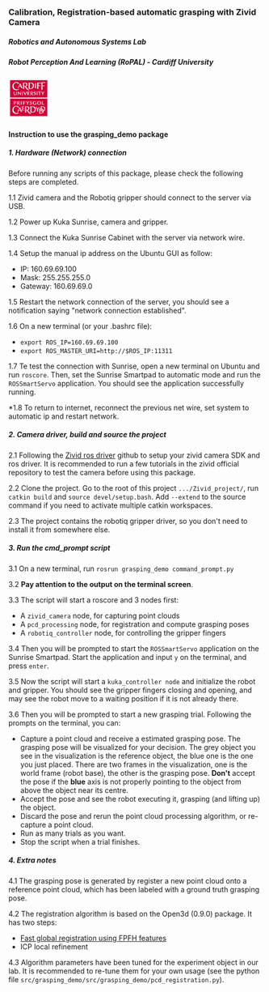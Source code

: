 ### Calibration, Registration-based automatic grasping with Zivid Camera

##### Robotics and Autonomous Systems Lab
##### Robot Perception And Learning (RoPAL) - Cardiff University

<img src="/CardiffUnivLogo.jpg" width="80"/>

#### Instruction to use the grasping_demo package

##### 1. Hardware (Network) connection

Before running any scripts of this package, please check the following steps are completed.

1.1 Zivid camera and the Robotiq gripper should connect to the server via USB.

1.2 Power up Kuka Sunrise, camera and gripper.

1.3 Connect the Kuka Sunrise Cabinet with the server via network wire.

1.4 Setup the manual ip address on the Ubuntu GUI as follow:

- IP: 160.69.69.100
- Mask: 255.255.255.0
- Gateway: 160.69.69.0 

1.5 Restart the network connection of the server, you should see a notification saying "network connection established".

1.6 On a new terminal (or your .bashrc file):

- `export ROS_IP=160.69.69.100`
- `export ROS_MASTER_URI=http://$ROS_IP:11311`

1.7 Te test the connection with Sunrise, open a new terminal on Ubuntu and run `roscore`. Then, set the Sunrise Smartpad
to automatic mode and run the `ROSSmartServo` application. You should see the application successfully running.

*1.8 To return to internet, reconnect the previous net wire, set system to automatic ip and restart network.

##### 2. Camera driver, build and source the project

2.1 Following the [Zivid ros driver](https://github.com/zivid/zivid-ros) github to setup your zivid camera SDK and 
ros driver. It is recommended to run a few tutorials in the zivid official repository to test the camera before using
this package.

2.2 Clone the project. Go to the root of this project `.../Zivid_project/`, run `catkin build` and `source devel/setup.bash`. Add `--extend`
to the source command if you need to activate multiple catkin workspaces.

2.3 The project contains the robotiq gripper driver, so you don't need to install it from somewhere else.

##### 3. Run the cmd_prompt script

3.1 On a new terminal, run `rosrun grasping_demo command_prompt.py`

3.2 **Pay attention to the output on the terminal screen**. 

3.3 The script will start a roscore and 3 nodes first:

- A `zivid_camera` node, for capturing point clouds
- A `pcd_processing` node, for registration and compute grasping poses
- A `robotiq_controller` node, for controlling the gripper fingers

3.4 Then you will be prompted to start the `ROSSmartServo` application on the Sunrise Smartpad. Start the application
and input `y` on the terminal, and press `enter`.

3.5 Now the script will start a `kuka_controller node` and initialize the robot and gripper. You should see the
gripper fingers closing and opening, and may see the robot move to a waiting position if it is not already there.

3.6 Then you will be prompted to start a new grasping trial. Following the prompts on the terminal, you can:

- Capture a point cloud and receive a estimated grasping pose. The grasping pose will be visualized for your decision.
The grey object you see in the visualization is the reference object, the blue one is the one you just placed. There
are two frames in the visualization, one is the world frame (robot base), the other is the grasping pose. **Don't** accept 
the pose if the **blue** axis is not properly pointing to the object from above the object near its centre. 
- Accept the pose and see the robot executing it, grasping (and lifting up) the object.
- Discard the pose and rerun the point cloud processing algorithm, or re-capture a point cloud.
- Run as many trials as you want.
- Stop the script when a trial finishes.

##### 4. Extra notes

4.1 The grasping pose is generated by register a new point cloud onto a reference point cloud, which has been labeled
with a ground truth grasping pose.

4.2 The registration algorithm is based on the Open3d (0.9.0) package. It has two steps:
- [Fast global registration using FPFH features](https://github.com/intel-isl/FastGlobalRegistration/blob/master/docs/fast-global-registration.pdf)
- ICP local refinement

4.3 Algorithm parameters have been tuned for the experiment object in our lab. It is recommended to re-tune them for
your own usage (see the python file `src/grasping_demo/src/grasping_demo/pcd_registration.py`).